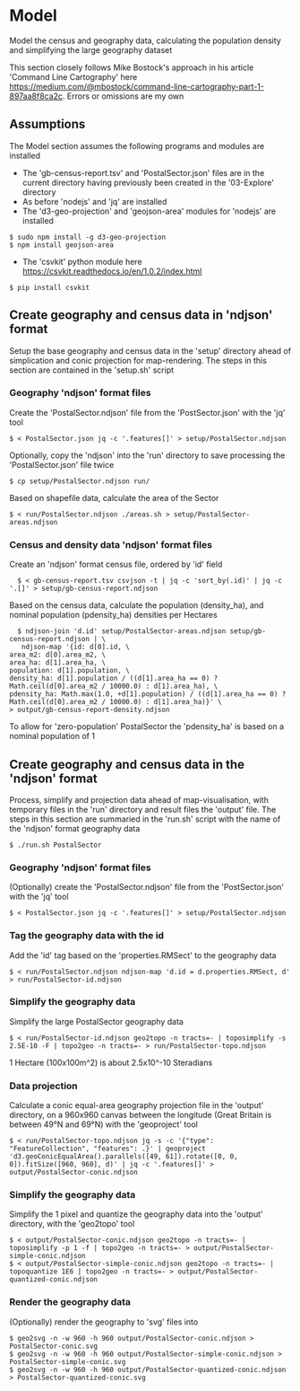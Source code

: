 # Model

  Model the census and geography data, calculating the population density and simplifying the large geography dataset  
  
  This section closely follows Mike Bostock's approach in his article 'Command Line Cartography' here https://medium.com/@mbostock/command-line-cartography-part-1-897aa8f8ca2c. Errors or omissions are my own

## Assumptions

The Model section assumes the following programs and modules are installed  
  * The 'gb-census-report.tsv' and 'PostalSector.json' files are in the current directory having previously been created in the '03-Explore' directory
  * As before 'nodejs' and 'jq' are installed  
  * The 'd3-geo-projection' and 'geojson-area' modules for 'nodejs' are installed  
```
$ sudo npm install -g d3-geo-projection
$ npm install geojson-area
```
   * The 'csvkit' python module here https://csvkit.readthedocs.io/en/1.0.2/index.html
```
$ pip install csvkit
```

## Create geography and census data in 'ndjson' format  

  Setup the base geography and census data in the 'setup' directory ahead of simplication and conic projection for map-rendering. The steps in this section are contained in the 'setup.sh' script  

### Geography 'ndjson' format files  

  Create the 'PostalSector.ndjson' file from the 'PostSector.json' with the 'jq' tool  

```
$ < PostalSector.json jq -c '.features[]' > setup/PostalSector.ndjson
```

  Optionally, copy the 'ndjson' into the 'run' directory to save processing the 'PostalSector.json' file twice  
```
$ cp setup/PostalSector.ndjson run/
```
  
  Based on shapefile data, calculate the area of the Sector  
```
$ < run/PostalSector.ndjson ./areas.sh > setup/PostalSector-areas.ndjson
```

### Census and density data 'ndjson' format files  

  Create an 'ndjson' format census file, ordered by 'id' field  
```
  $ < gb-census-report.tsv csvjson -t | jq -c 'sort_by(.id)' | jq -c '.[]' > setup/gb-census-report.ndjson  
```

  Based on the census data, calculate the population (density_ha), and nominal population (pdensity_ha) densities per Hectares  
```
  $ ndjson-join 'd.id' setup/PostalSector-areas.ndjson setup/gb-census-report.ndjson | \
   ndjson-map '{id: d[0].id, \
area_m2: d[0].area_m2, \
area_ha: d[1].area_ha, \
population: d[1].population, \
density_ha: d[1].population / ((d[1].area_ha == 0) ? Math.ceil(d[0].area_m2 / 10000.0) : d[1].area_ha), \
pdensity_ha: Math.max(1.0, +d[1].population) / ((d[1].area_ha == 0) ? Math.ceil(d[0].area_m2 / 10000.0) : d[1].area_ha)}' \
> output/gb-census-report-density.ndjson
```

  To allow for 'zero-population' PostalSector the 'pdensity_ha' is based on a nominal population of 1   

## Create geography and census data in the 'ndjson' format  

  Process, simplify and projection data ahead of map-visualisation, with temporary files in the 'run' directory and result files the 'output' file. The steps in this section are summaried in the 'run.sh' script with the name of the 'ndjson' format geography data
```
$ ./run.sh PostalSector
```

### Geography 'ndjson' format files  

  (Optionally) create the 'PostalSector.ndjson' file from the 'PostSector.json' with the 'jq' tool  

```
$ < PostalSector.json jq -c '.features[]' > setup/PostalSector.ndjson
```

### Tag the geography data with the **id**  

   Add the 'id' tag based on the 'properties.RMSect' to the geography data
```
$ < run/PostalSector.ndjson ndjson-map 'd.id = d.properties.RMSect, d' > run/PostalSector-id.ndjson
```

### Simplify the geography data  

  Simplify the large PostalSector geography data  

```
$ < run/PostalSector-id.ndjson geo2topo -n tracts=- | toposimplify -s 2.5E-10 -F | topo2geo -n tracts=- > run/PostalSector-topo.ndjson

```
  1 Hectare (100x100m^2) is about 2.5x10^-10 Steradians

### Data projection

   Calculate a conic equal-area geography projection file in the 'output' directory, on a 960x960 canvas between the longitude (Great Britain is between 49°N and 69°N) with the 'geoproject' tool  

```
$ < run/PostalSector-topo.ndjson jq -s -c '{"type": "FeatureCollection", "features": .}' | geoproject 'd3.geoConicEqualArea().parallels([49, 61]).rotate([0, 0, 0]).fitSize([960, 960], d)' | jq -c '.features[]' > output/PostalSector-conic.ndjson
```

### Simplify the geography data  

   Simplify the 1 pixel and quantize the geography data into the 'output' directory, with the 'geo2topo' tool  

```
$ < output/PostalSector-conic.ndjson geo2topo -n tracts=- | toposimplify -p 1 -f | topo2geo -n tracts=- > output/PostalSector-simple-conic.ndjson
$ < output/PostalSector-simple-conic.ndjson geo2topo -n tracts=- | topoquantize 1E6 | topo2geo -n tracts=- > output/PostalSector-quantized-conic.ndjson
```

### Render the geography data
   
   (Optionally) render the geography to 'svg' files into 

```
$ geo2svg -n -w 960 -h 960 output/PostalSector-conic.ndjson > PostalSector-conic.svg
$ geo2svg -n -w 960 -h 960 output/PostalSector-simple-conic.ndjson > PostalSector-simple-conic.svg
$ geo2svg -n -w 960 -h 960 output/PostalSector-quantized-conic.ndjson > PostalSector-quantized-conic.svg
```

